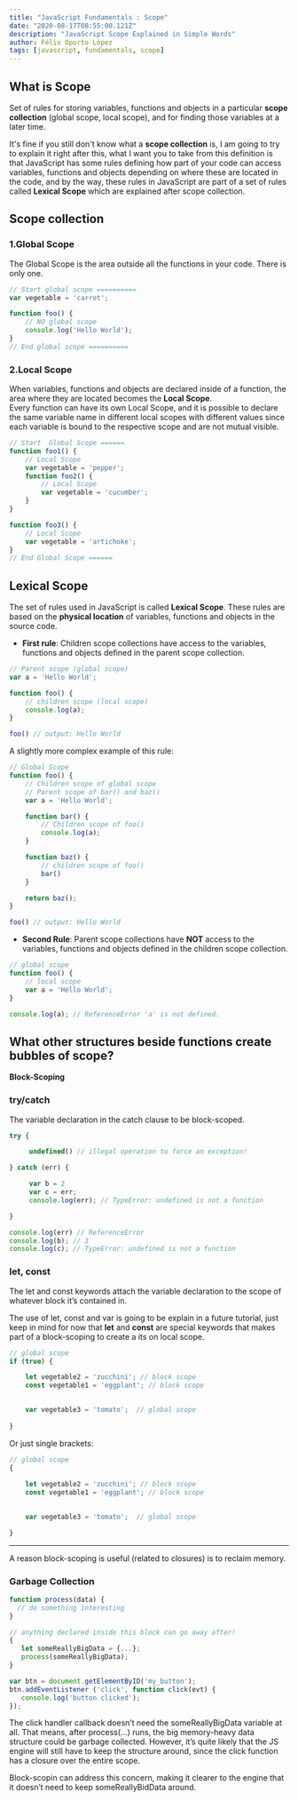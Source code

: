```yaml
---
title: "JavaScript Fundamentals : Scope"
date: "2020-08-17T08:55:00.121Z"
description: "JavaScript Scope Explained in Simple Words"
author: Félix Oporto López
tags: [javascript, fundamentals, scope]
---
```


## What is Scope

<div style={{ padding: '20px', backgroundColor: '#fbe384', marginBottom: '20px' }}>
  Set of rules for storing variables, functions and objects in a particular <strong>scope collection</strong> (global scope, local scope), and for finding those variables at a later time.
</div>


It's fine if you still don't know what a **scope collection** is, I am going to try to explain it right after this, what I want you to take from this definition is that JavaScript has some rules defining how part of your code can access variables, functions and objects depending
on where these are located in the code, and by the way, these rules in JavaScript are part of a set of rules called **Lexical Scope** which are explained after scope collection. 


## Scope collection

### 1.Global Scope

The Global Scope is the area outside all the functions in your code. There is only one.

```javascript
// Start global scope ==========
var vegetable = 'carrot';

function foo() {
    // NO global scope
    console.log('Hello World');
}
// End global scope ==========
```

### 2.Local Scope

When variables, functions and objects are declared inside of a function, the area where they are located becomes the **Local Scope**.   
Every function can have its own Local Scope, and it is possible to declare the same variable name in different local scopes with different
values since each variable is bound to the respective scope and are not mutual visible.

```javascript
// Start  Global Scope ======
function foo1() {
    // Local Scope
    var vegetable = 'pepper';
    function foo2() {
        // Local Scope
        var vegetable = 'cucumber';
    }
}

function foo3() {
    // Local Scope
    var vegetable = 'artichoke';
}
// End Global Scope ======
```



## Lexical Scope

The set of rules used in JavaScript is called **Lexical Scope**. These rules are based on the **physical location** of 
variables, functions and objects in the source code.

- **First rule**: Children scope collections have access to the variables, functions and objects defined in the parent scope collection. 

```javascript
// Parent scope (global scope)
var a = 'Hello World';

function foo() {
    // children scope (local scope)
    console.log(a);
}

foo() // output: Hello World

```

A slightly more complex example of this rule:

```javascript
// Global Scope
function foo() {
    // Children scope of global scope
    // Parent scope of bar() and baz()
    var a = 'Hello World';

    function bar() {
        // Children scope of foo()
        console.log(a);
    }

    function baz() {
        // children scope of foo()
        bar()
    }

    return baz();
}

foo() // output: Hello World
```

- **Second Rule**: Parent scope collections have **NOT** access to the variables, functions and objects defined in the children scope collection.

```javascript
// global scope
function foo() {
    // local scope
    var a = 'Hello World';
}

console.log(a); // ReferenceError 'a' is not defined.
```


## What other structures beside functions create bubbles of scope?

<div style={{ padding: '20px', backgroundColor: '#fbe384', marginBottom: '20px' }}>
  <strong>Block-Scoping</strong>
</div>

### try/catch

The variable declaration in the catch clause to be block-scoped.

```javascript
try {

     undefined() // illegal operation to force an exception!

} catch (err) {

     var b = 2
     var c = err;
     console.log(err); // TypeError: undefined is not a function

}

console.log(err) // ReferenceError
console.log(b); // 3
console.log(c); // TypeError: undefined is not a function
```

### let, const 

The let and const keywords attach the variable declaration to the scope of whatever block it’s contained in.

<div style={{ padding: '20px', backgroundColor: '#fbe384', marginBottom: '20px' }}>
  The use of let, const and var is going to be explain in a future tutorial, just keep in mind for now
  that <strong>let</strong> and <strong>const</strong> are special keywords that makes part of a block-scoping to create a its on local scope.
</div>

```javascript
// global scope
if (true) {

    let vegetable2 = 'zucchini'; // block scope
    const vegetable1 = 'eggplant'; // block scope

   
    var vegetable3 = 'tomato';  // global scope
   
}
```

Or just single brackets:

```javascript
// global scope
{
    
    let vegetable2 = 'zucchini'; // block scope
    const vegetable1 = 'eggplant'; // block scope

   
    var vegetable3 = 'tomato';  // global scope

}
```


___

A reason block-scoping is useful (related to closures) is to reclaim memory.


### Garbage Collection
 ```javascript
 function process(data) {
   // do something interesting
}

// anything declared inside this block can go away after!
{
    let someReallyBigData = {...};
    process(someReallyBigData);
}

var btn = document.getElementByID('my_button');
btn.addEventListener ('click', function click(evt) {
    console.log('button clicked');
});
 ```

 The click handler callback doesn’t need the someReallyBigData variable at all. That means, after process(...) runs, the big memory-heavy data structure could be garbage collected. However, it’s quite likely that the JS engine will still have to keep the structure around, since the click function has a closure over the entire scope.

Block-scopin can address this concern, making it clearer to the engine that it doesn’t need to keep someReallyBidData around.
